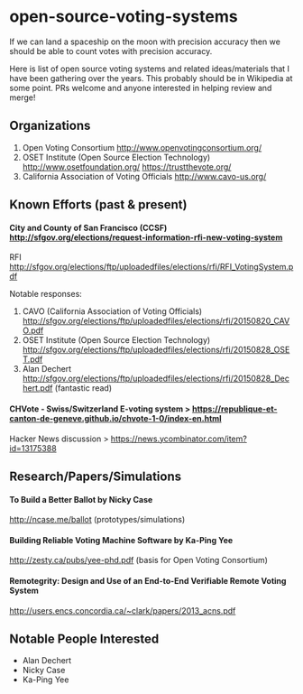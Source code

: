 # open-source-voting-systems
If we can land a spaceship on the moon with precision accuracy then we should be able to count votes with precision accuracy. 

Here is list of open source voting systems and related ideas/materials that I have been gathering over the years. This probably should be in Wikipedia at some point. PRs welcome and anyone interested in helping review and merge!

## Organizations

1. Open Voting Consortium http://www.openvotingconsortium.org/
1. OSET Institute (Open Source Election Technology)
http://www.osetfoundation.org/
https://trustthevote.org/
1. California Association of Voting Officials 
http://www.cavo-us.org/

## Known Efforts (past & present)
#### City and County of San Francisco (CCSF) http://sfgov.org/elections/request-information-rfi-new-voting-system

RFI http://sfgov.org/elections/ftp/uploadedfiles/elections/rfi/RFI_VotingSystem.pdf

Notable responses:

1. CAVO (California Association of Voting Officials) http://sfgov.org/elections/ftp/uploadedfiles/elections/rfi/20150820_CAVO.pdf
1. OSET Institute (Open Source Election Technology) http://sfgov.org/elections/ftp/uploadedfiles/elections/rfi/20150828_OSET.pdf
1. Alan Dechert http://sfgov.org/elections/ftp/uploadedfiles/elections/rfi/20150828_Dechert.pdf (fantastic read)

#### CHVote - Swiss/Switzerland E-voting system > https://republique-et-canton-de-geneve.github.io/chvote-1-0/index-en.html
Hacker News discussion > https://news.ycombinator.com/item?id=13175388

## Research/Papers/Simulations

#### To Build a Better Ballot by Nicky Case
http://ncase.me/ballot (prototypes/simulations)

#### Building Reliable Voting Machine Software by Ka-Ping Yee
http://zesty.ca/pubs/yee-phd.pdf (basis for Open Voting Consortium)

#### Remotegrity: Design and Use of an End-to-End Verifiable Remote Voting System
http://users.encs.concordia.ca/~clark/papers/2013_acns.pdf

## Notable People Interested

* Alan Dechert 
* Nicky Case
* Ka-Ping Yee














